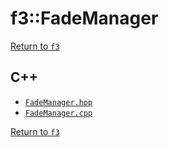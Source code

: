 # f3::FadeManager

[Return to `f3`](/docs/f3.md)

## C++

- [`FadeManager.hpp`](/c++/include/FadeManager.hpp)
- [`FadeManager.cpp`](/c++/source/FadeManager.cpp)

[Return to `f3`](/docs/f3.md)